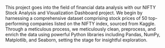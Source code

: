 
This project goes into the field of financial data analysis with our NIFTY Stock Analysis and Visualization Dashboard project. We begin by harnessing a comprehensive dataset comprising stock prices of 50 top-performing companies listed on the NIFTY index, sourced from Kaggle. Through a meticulous process, we meticulously clean, preprocess, and enrich the data using powerful Python libraries including Pandas, NumPy, Matplotlib, and Seaborn, setting the stage for insightful exploration.
